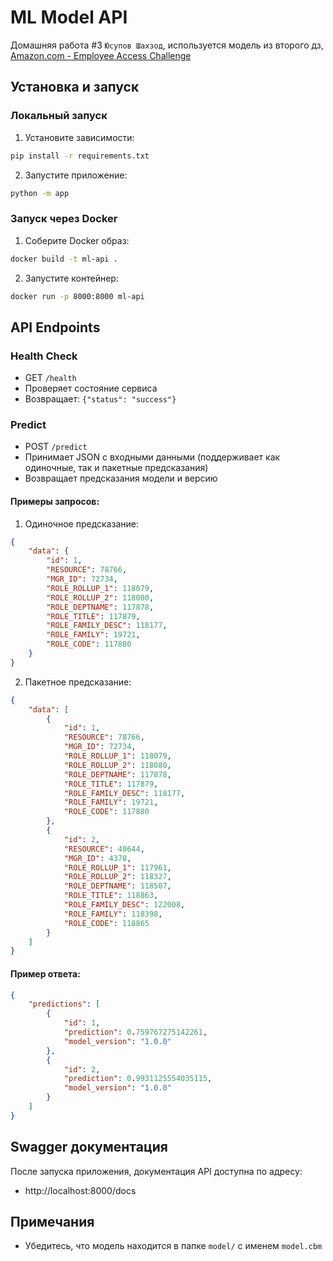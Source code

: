 # ML Model API

Домашняя работа #3 `Юсупов Шахзод`, используется модель из второго дз, 
[Amazon.com - Employee Access Challenge](https://www.kaggle.com/competitions/amazon-employee-access-challenge/data)

## Установка и запуск

### Локальный запуск

1. Установите зависимости:
```bash
pip install -r requirements.txt
```

2. Запустите приложение:
```bash
python -m app
```

### Запуск через Docker

1. Соберите Docker образ:
```bash
docker build -t ml-api .
```

2. Запустите контейнер:
```bash
docker run -p 8000:8000 ml-api
```

## API Endpoints

### Health Check
- GET `/health`
- Проверяет состояние сервиса
- Возвращает: `{"status": "success"}`

### Predict
- POST `/predict`
- Принимает JSON с входными данными (поддерживает как одиночные, так и пакетные предсказания)
- Возвращает предсказания модели и версию

#### Примеры запросов:

1. Одиночное предсказание:
```json
{
    "data": {
        "id": 1,
        "RESOURCE": 78766,
        "MGR_ID": 72734,
        "ROLE_ROLLUP_1": 118079,
        "ROLE_ROLLUP_2": 118080,
        "ROLE_DEPTNAME": 117878,
        "ROLE_TITLE": 117879,
        "ROLE_FAMILY_DESC": 118177,
        "ROLE_FAMILY": 19721,
        "ROLE_CODE": 117880
    }
}
```

2. Пакетное предсказание:
```json
{
    "data": [
        {
            "id": 1,
            "RESOURCE": 78766,
            "MGR_ID": 72734,
            "ROLE_ROLLUP_1": 118079,
            "ROLE_ROLLUP_2": 118080,
            "ROLE_DEPTNAME": 117878,
            "ROLE_TITLE": 117879,
            "ROLE_FAMILY_DESC": 118177,
            "ROLE_FAMILY": 19721,
            "ROLE_CODE": 117880
        },
        {
            "id": 2,
            "RESOURCE": 40644,
            "MGR_ID": 4378,
            "ROLE_ROLLUP_1": 117961,
            "ROLE_ROLLUP_2": 118327,
            "ROLE_DEPTNAME": 118507,
            "ROLE_TITLE": 118863,
            "ROLE_FAMILY_DESC": 122008,
            "ROLE_FAMILY": 118398,
            "ROLE_CODE": 118865
        }
    ]
}
```

#### Пример ответа:
```json
{
	"predictions": [
		{
			"id": 1,
			"prediction": 0.759767275142261,
			"model_version": "1.0.0"
		},
		{
			"id": 2,
			"prediction": 0.9931125554035115,
			"model_version": "1.0.0"
		}
	]
}
```

## Swagger документация

После запуска приложения, документация API доступна по адресу:
- http://localhost:8000/docs

## Примечания

- Убедитесь, что модель находится в папке `model/` с именем `model.cbm`